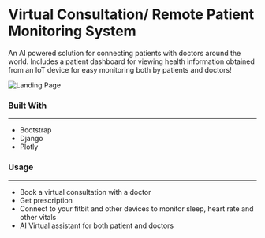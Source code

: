 # Virtual Consultation/ Remote Patient Monitoring System

An AI powered solution for connecting patients with doctors around the world.
Includes a patient dashboard for viewing health information obtained from an IoT device for easy monitoring both by patients and doctors!

![Landing Page](https://i.ibb.co/4Rvmffv/drect-home-page.jpg)


### Built With
***
* Bootstrap
* Django
* Plotly


### Usage
***
* Book a virtual consultation with a doctor
* Get prescription
* Connect to your fitbit and other devices to monitor sleep, heart rate and other vitals
* AI Virtual assistant for both patient and doctors
